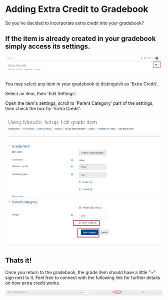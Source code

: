 # Adding Extra Credit to Gradebook

So you've decided to incorporate extra credit into your gradebook?

## If the item is already created in your gradebook simply access its settings.

![](../.gitbook/assets/adding-credit-1.png)

You may select any item in your gradebook to distinguish as 'Extra Credit'.

Select an item, then 'Edit Settings'.

Open the item's settings, scroll to 'Parent Category' part of the settings, then check the box for 'Extra Credit'.

![](../.gitbook/assets/adding-credit-2%20%281%29.png)

## Thats it!

Once you return to the gradebook, the grade item should have a little "+" sign next to it. Feel free to connect with the following link for further details on how extra credit works.

![](../.gitbook/assets/adding-credit-3.png)

